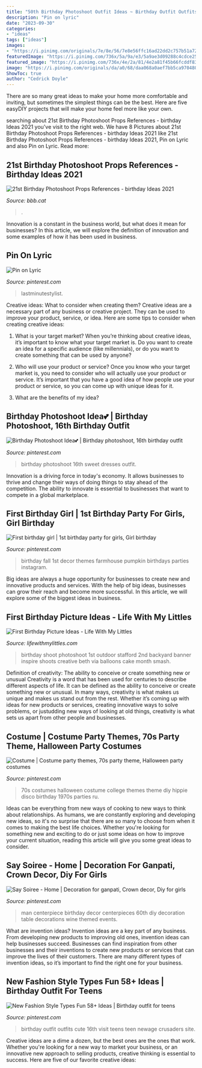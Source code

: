 ```yaml
---
title: "50th Birthday Photoshoot Outfit Ideas ~ Birthday Outfit Outfits Cute 16th Visit Teens Teen Newage Crusaders Site"
description: "Pin on lyric"
date: "2023-09-30"
categories:
- "ideas"
tags: ["ideas"]
images:
- "https://i.pinimg.com/originals/7e/8e/56/7e8e56ffc16ad22dd2c757b51a725d91.jpg"
featuredImage: "https://i.pinimg.com/736x/5a/9a/e3/5a9ae3d09288c4cdce2505de369a38f8.jpg"
featured_image: "https://i.pinimg.com/736x/4e/2a/81/4e2a81f45b66fcddf83a585d4ef5fafe.jpg"
image: "https://i.pinimg.com/originals/da/a0/68/daa068a0aef7bb5ca970480bad2d616b.jpg"
ShowToc: true
author: "Cedrick Doyle"
---
```



There are so many great ideas to make your home more comfortable and inviting, but sometimes the simplest things can be the best. Here are five easyDIY projects that will make your home feel more like your own.

	

		
searching about 21st Birthday Photoshoot Props References - birthday Ideas 2021 you've visit to the right web. We have 8 Pictures about 21st Birthday Photoshoot Props References - birthday Ideas 2021 like 21st Birthday Photoshoot Props References - birthday Ideas 2021, Pin on Lyric and also Pin on Lyric. Read more:
		
    
## 21st Birthday Photoshoot Props References - Birthday Ideas 2021

<img loading=lazy src="https://i.pinimg.com/originals/7e/8e/56/7e8e56ffc16ad22dd2c757b51a725d91.jpg" onerror="this.onerror=null;this.src='https://tse4.mm.bing.net/th?id=OIP.d--h70c4QoE_ltqylqYbBgHaLH&amp;pid=15.1';" alt="21st Birthday Photoshoot Props References - birthday Ideas 2021">

_Source: bbb.cat_

>. 

	

Innovation is a constant in the business world, but what does it mean for businesses? In this article, we will explore the definition of innovation and some examples of how it has been used in business.

    
## Pin On Lyric

<img loading=lazy src="https://i.pinimg.com/736x/dc/3a/9c/dc3a9c76923048673d6e6ecf0c16f8bb.jpg" onerror="this.onerror=null;this.src='https://tse1.mm.bing.net/th?id=OIP.xM5nAFlcuQK_7J6dgf8Y9AHaKh&amp;pid=15.1';" alt="Pin on Lyric">

_Source: pinterest.com_

>lastminutestylist. 

	

Creative ideas: What to consider when creating them?
Creative ideas are a necessary part of any business or creative project. They can be used to improve your product, service, or idea. Here are some tips to consider when creating creative ideas:
1. What is your target market? When you’re thinking about creative ideas, it’s important to know what your target market is. Do you want to create an idea for a specific audience (like millennials), or do you want to create something that can be used by anyone?

2. Who will use your product or service? Once you know who your target market is, you need to consider who will actually use your product or service. It’s important that you have a good idea of how people use your product or service, so you can come up with unique ideas for it.

3. What are the benefits of my idea?

    
## Birthday Photoshoot Idea💕 | Birthday Photoshoot, 16th Birthday Outfit

<img loading=lazy src="https://i.pinimg.com/736x/4e/2a/81/4e2a81f45b66fcddf83a585d4ef5fafe.jpg" onerror="this.onerror=null;this.src='https://tse1.mm.bing.net/th?id=OIP.H-WA_FpxJvyY3CUEHgNIXwHaLH&amp;pid=15.1';" alt="Birthday Photoshoot Idea💕 | Birthday photoshoot, 16th birthday outfit">

_Source: pinterest.com_

>birthday photoshoot 16th sweet dresses outfit. 

	

Innovation is a driving force in today's economy. It allows businesses to thrive and change their ways of doing things to stay ahead of the competition. The ability to innovate is essential to businesses that want to compete in a global marketplace.

    
## First Birthday Girl | 1st Birthday Party For Girls, Girl Birthday

<img loading=lazy src="https://i.pinimg.com/736x/5a/9a/e3/5a9ae3d09288c4cdce2505de369a38f8.jpg" onerror="this.onerror=null;this.src='https://tse1.mm.bing.net/th?id=OIP.NeA3J-L-cWgmfxHuvIThhwHaJ3&amp;pid=15.1';" alt="First birthday girl | 1st birthday party for girls, Girl birthday">

_Source: pinterest.com_

>birthday fall 1st decor themes farmhouse pumpkin birthdays parties instagram. 

	

Big ideas are always a huge opportunity for businesses to create new and innovative products and services. With the help of big ideas, businesses can grow their reach and become more successful. In this article, we will explore some of the biggest ideas in business.

    
## First Birthday Picture Ideas - Life With My Littles

<img loading=lazy src="https://i0.wp.com/farm1.staticflickr.com/616/20738847472_71edc87d1f_c.jpg?resize=533%2C800&amp;ssl=1" onerror="this.onerror=null;this.src='https://tse1.mm.bing.net/th?id=OIP.515MXH0RfHrVTVVEwUo3lgHaLH&amp;pid=15.1';" alt="First Birthday Picture Ideas - Life With My Littles">

_Source: lifewithmylittles.com_

>birthday shoot photoshoot 1st outdoor stafford 2nd backyard banner inspire shoots creative beth via balloons cake month smash. 

	

Definition of creativity: The ability to conceive or create something new or unusual
Creativity is a word that has been used for centuries to describe different aspects of life. It can be defined as the ability to conceive or create something new or unusual. In many ways, creativity is what makes us unique and makes us stand out from the rest. Whether it’s coming up with ideas for new products or services, creating innovative ways to solve problems, or justudding new ways of looking at old things, creativity is what sets us apart from other people and businesses.

    
## Costume | Costume Party Themes, 70s Party Theme, Halloween Party Costumes

<img loading=lazy src="https://i.pinimg.com/originals/da/a0/68/daa068a0aef7bb5ca970480bad2d616b.jpg" onerror="this.onerror=null;this.src='https://tse4.mm.bing.net/th?id=OIP.wU7TaQpmGPu_p9YxFc1kfgHaJ4&amp;pid=15.1';" alt="Costume | Costume party themes, 70s party theme, Halloween party costumes">

_Source: pinterest.com_

>70s costumes halloween costume college themes theme diy hippie disco birthday 1970s parties ru. 

	

Ideas can be everything from new ways of cooking to new ways to think about relationships. As humans, we are constantly exploring and developing new ideas, so it's no surprise that there are so many to choose from when it comes to making the best life choices. Whether you're looking for something new and exciting to do or just some ideas on how to improve your current situation, reading this article will give you some great ideas to consider.

    
## Say Soiree - Home | Decoration For Ganpati, Crown Decor, Diy For Girls

<img loading=lazy src="https://i.pinimg.com/originals/77/cb/34/77cb3446739b0032dcaa694e936da98a.jpg" onerror="this.onerror=null;this.src='https://tse4.mm.bing.net/th?id=OIP.3pWEjTDfa4K97VS90DK_pwHaJ4&amp;pid=15.1';" alt="Say Soiree - Home | Decoration for ganpati, Crown decor, Diy for girls">

_Source: pinterest.com_

>man centerpiece birthday decor centerpieces 60th diy decoration table decorations wine themed events. 

	

What are invention ideas?
Invention ideas are a key part of any business. From developing new products to improving old ones, invention ideas can help businesses succeed. Businesses can find inspiration from other businesses and their inventions to create new products or services that can improve the lives of their customers. There are many different types of invention ideas, so it’s important to find the right one for your business.

    
## New Fashion Style Types Fun 58+ Ideas | Birthday Outfit For Teens

<img loading=lazy src="https://i.pinimg.com/736x/b9/2d/15/b92d159c1ced3e5db390b75745f5041c.jpg" onerror="this.onerror=null;this.src='https://tse3.mm.bing.net/th?id=OIP.VEYzVD_hUmM5pG4hff2UTAAAAA&amp;pid=15.1';" alt="New Fashion Style Types Fun 58+ Ideas | Birthday outfit for teens">

_Source: pinterest.com_

>birthday outfit outfits cute 16th visit teens teen newage crusaders site. 

	

Creative ideas are a dime a dozen, but the best ones are the ones that work. Whether you're looking for a new way to market your business, or an innovative new approach to selling products, creative thinking is essential to success. Here are five of our favorite creative ideas:

